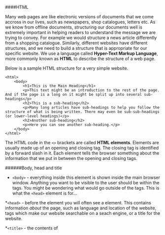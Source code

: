 ####HTML

Many web pages are like electronic versions of documents that we come accross in our lives, such as newspapers, shop catalogues, letters etc. As we know from offline documents, structuring our documents well is extremely important in helping readers to understand the message we are trying to convey. For example we would structure a news article differently from a shopping catalogue. Similarly, different websites have different structures, and we need to build a structure that is appropriate for our specific website. We use a language called **Hyper-Text Markup Language**, more commonly known as **HTML** to describe the structure of a web page. 

Below is a sample HTML structure for a very simple website. 
```
<html>
	<body>
		<h1>This is the Main Heading</h1>
		<p>This text might be an introduction to the rest of the page. And if the page is a long on it might be split up into several sub-headings</p>
		<h2>This is a sub-heading</h2>
		<p>Many long articles have sub-headings to help you follow the structure of what is being written. There may even be sub-sub-headings (or lower-level headings)</p>
		<h2>Another sub-heading</h2>
		<p>Here you can see another sub-heading.</p>
	</body>
</html>
```

The HTML code in the ```<>``` brackets are called **HTML elements**. Elements are usually made up of an opening and closing tag. The closing tag is identified by a forward slash in it. Each element tells the browser something about the information that we put in between the opening and closing tags. 

######Body, head and title
* ```<body>``` - everything inside this element is shown inside the main browser window. Anything you want to be visible to the user should be within the <body> tags. You might be wondering what would go outside of the <body> tags. This is what the ```<head>``` element is for... 

*```<head>``` - before the <body> element you will often see a <head> element. This contains information *about* the page, such as language and location of the website, tags which make our website searchable on a seach engine, or a title for the website. 

*```<title>``` - the contents of <title> aren't shown as a title on your website, rather they are shown in the top of the browser. In Google Chrome, if you look at the tab for the window, it won't display a full URL (like www.google.com), but rather it will display 'Google'. It gets this information from the <title> tag on the Google codebase. 

* There are many other HTML elements that will be important for us to be able to structure and write good HTML code. HTML provides us with six different heading sizes, from <h1> to <h6>. We would put an <h1> heading on our most important heading, i.e. the title of our website, and an <h6> tag on the least important. 

*If we want to create a paragraph, we put the content of the paragraph in between <p> tags. 

* HTML gives us the ability to make both ordered (i.e. numbered) and unordered lists. At the beginning and end of the list we place <ol> or <ul> elements for *o*rdered *l*ist or *u*nordered *l*ist. We then place each *li*st item between <li> tags e.g. 

```
<ol>
	<h3>Fruit basket</h3>
	<li>Apples</li>
	<li>Oranges</li>
	<li>Grapes</li>
</ol>
```

* We can also include images on our websites using HTML <img> tag. The <img> tag is empty, it contains attributes only, and does not have a closing tag. To add an image we might write something like this:
```<img src='smile.jpg' alt="Smiley face" style="width:128px;height:128px">```

The ```src``` refers to the name of the file where the picture we want to upload is saved. The ```alt``` attribute specifies an alternate text for the image, if it cannot be displayed. You should describe what the image is. It is important to add a brief description of the image for screen readers. Screen readers are software programmes that can read what is displayed on a screen are are used by people who are visually impaired or learning disabled. They can "reproduce" HTML as text-to-speech, sound icons, or braille output and make the website accesible to all. After the ```alt``` we can specify a width and height for our image. 

* You don't have to memorise the HTML elements because they are well documented online and you can always refer to the reference website, but a couple of elements you will become familiar with as you use them. This is the official website http://www.w3schools.com/html/ and has all the information you will need. Highly recommend spending a good amount of time working through the examples if you wish to become very familiar with HTML.  

Summary
========

*HTML pages are text documents
*HTML uses tags, which as characters that sit inside angled brackets. They act like containers and tell you something about the information that lies between them.
* Tags are often referred to as elements.
* Tags usually come in pairs. The opening tags denotes the start of a piece of content; the closing tag denotes the end.
* Opening tags can carry attributes, which tell us more about hte content of that element.
* Attributes require a name and a value.
* To learn HTML you need to know hwat tags are available for your to use, what they do, and where they can go. 
